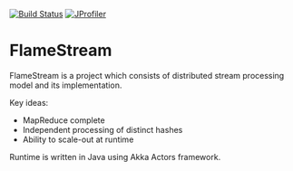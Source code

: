 [![Build Status](https://travis-ci.org/data-streams/data-streams.svg?branch=master)](https://travis-ci.org/data-streams/data-streams) [![JProfiler](https://www.ej-technologies.com/images/product_banners/jprofiler_small.png)](https://www.ej-technologies.com/products/jprofiler/overview.html)

# FlameStream

FlameStream is a project which consists of distributed stream processing model and its implementation.

Key ideas:

- MapReduce complete
- Independent processing of distinct hashes
- Ability to scale-out at runtime

Runtime is written in Java using Akka Actors framework.
